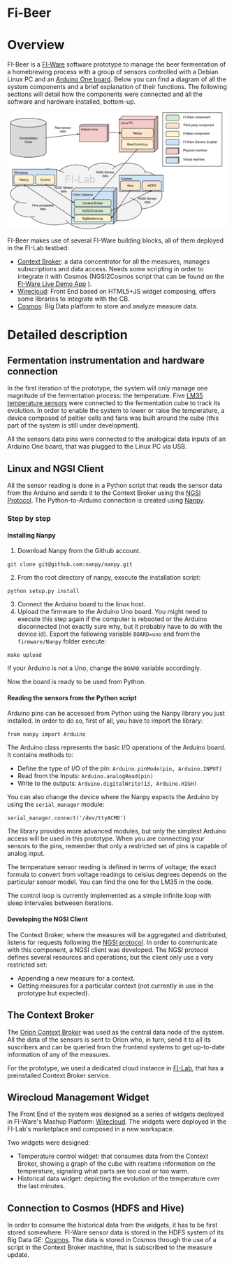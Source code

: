 Fi-Beer
=======

# Overview
FI-Beer is a [FI-Ware](http://edu.fi-ware.eu/course/index.php) software prototype to manage the beer fermentation of a homebrewing process with a group of sensors controlled with a Debian Linux PC and an [Arduino One board](http://arduino.cc/en/Main/arduinoBoardUno). Below you can find a diagram of all the system components and a brief explanation of their functions. The following sections will detail how the components were connected and all the software and hardware installed, bottom-up.

![FI-Beer overview](img/Overview.png)

FI-Beer makes use of several FI-Ware building blocks, all of them deployed in the FI-Lab testbed:
* [Context Broker](http://catalogue.fi-ware.eu/enablers/publishsubscribe-context-broker-orion-context-broker): a data concentrator for all the measures, manages subscriptions and data access. Needs some scripting in order to integrate it with Cosmos (NGSI2Cosmos script that can be found on the [FI-Ware Live Demo App](https://github.com/telefonicaid/fiware-livedemoapp) ).  
* [Wirecloud](http://catalogue.fi-ware.eu/enablers/application-mashup-wirecloud): Front End based on HTML5+JS widget composing, offers some libraries to integrate with the CB. 
* [Cosmos](http://catalogue.fi-ware.eu/enablers/bigdata-analysis-cosmos): Big Data platform to store and analyze measure data.

# Detailed description

## Fermentation instrumentation and hardware connection

In the first iteration of the prototype, the system will only manage one magnitude of the fermentation process: the temperature. Five [LM35 temperature sensors](http://www.ti.com/lit/ds/symlink/lm35.pdf) were connected to the fermentation cube to track its evolution. In order to enable the system to lower or raise the temperature, a device composed of peltier cells and fans was built around the cube (this part of the system is still under development).

All the sensors data pins were connected to the analogical data inputs of an Arduino One board, that was plugged to the Linux PC via USB. 

## Linux and NGSI Client

All the sensor reading is done in a Python script that reads the sensor data from the Arduino and sends it to the Context Broker using the [NGSI Protocol](http://forge.fi-ware.eu/plugins/mediawiki/wiki/fiware/index.php/OMA_NGSI_10). The Python-to-Arduino connection is created using [Nanpy](https://github.com/nanpy). 

### Step by step

#### Installing Nanpy

1. Download Nanpy from the Github account.

```
git clone git@github.com:nanpy/nanpy.git
```

2. From the root directory of nanpy, execute the installation script:

```
python setup.py install
```

3. Connect the Arduino board to the linux host.
4. Upload the firmware to the Arduino Uno board. You might need to execute this step again if the computer is rebooted or the Arduino disconnected (not exactly sure why, but it probably have to do with the device id). Export the following variable `BOARD=uno` and from the `firmware/Nanpy` folder execute:

```
make upload
```

If your Arduino is not a Uno, change the `BOARD` variable accordingly.

Now the board is ready to be used from Python.

#### Reading the sensors from the Python script

Arduino pins can be accessed from Python using the Nanpy library you just installed. In order to do so, first of all, you have to import the library:

```
from nanpy import Arduino
```

The Arduino class represents the basic I/O operations of the Arduino board. It contains methods to:

* Define the type of I/O of the pin: `Arduino.pinMode(pin, Arduino.INPUT)`
* Read from the Inputs: `Arduino.analogRead(pin)`
* Write to the outputs: `Arduino.digitalWrite(13, Arduino.HIGH)`

You can also change the device where the Nanpy expects the Arduino by using the `serial_manager` module:

```
serial_manager.connect('/dev/ttyACM0')
```

The library provides more advanced modules, but only the simplest Arduino access will be used in this prototype. When you are connecting your sensors to the pins, remember that only a restricted set of pins is capable of analog input.

The temperature sensor reading is defined in terms of voltage; the exact formula to convert from voltage readings to celsius degrees depends on the particular sensor model. You can find the one for the LM35 in the code.

The control loop is currently implemented as a simple infinite loop with sleep intervales betweeen iterations.

#### Developing the NGSI Client

The Context Broker, where the measures will be aggregated and distributed, listens for requests following the [NGSI protocol](http://technical.openmobilealliance.org/Technical/release_program/NGSI_v1_0.aspx). In order to communicate with this component, a NGSI client was developed. The NGSI protocol defines several resources and operations, but the client only use a very restricted set:

* Appending a new measure for a context. 
* Getting measures for a particular context (not currently in use in the prototype but expected).

## The Context Broker

The [Orion Context Broker](https://forge.fi-ware.eu/plugins/mediawiki/wiki/fiware/index.php/Publish/Subscribe_Broker_-_Orion_Context_Broker_-_User_and_Programmers_Guide#Query_Context_operation) was used as the central data node of the system. All the data of the sensors is sent to Orion who, in turn, send it to all its suscribers and can be queried from the frontend systems to get up-to-date information of any of the measures.

For the prototype, we used a dedicated cloud instance in [FI-Lab](http://lab.fi-ware.eu/), that has a preinstalled Context Broker service. 

## Wirecloud Management Widget
The Front End of the system was designed as a series of widgets deployed in FI-Ware's Mashup Platform: [Wirecloud](http://conwet.fi.upm.es/wirecloud/). The widgets were deployed in the FI-Lab's marketplace and composed in a new workspace.

Two widgets were designed:
* Temperature control widget: that consumes data from the Context Broker, showing a graph of the cube with realtime information on the temperature, signaling what parts are too cool or too warm.
* Historical data widget: depicting the evolution of the temperature over the last minutes.

## Connection to Cosmos (HDFS and Hive)

In order to consume the historical data from the widgets, it has to be first stored somewhere. FI-Ware sensor data is stored in the HDFS system of its Big Data GE: [Cosmos](http://catalogue.fi-ware.eu/enablers/bigdata-analysis-cosmos). The data is stored in Cosmos through the use of a script in the Context Broker machine, that is subscribed to the measure update.

